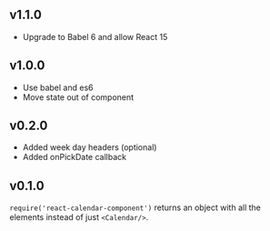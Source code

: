 ## v1.1.0
* Upgrade to Babel 6 and allow React 15

## v1.0.0
* Use babel and es6
* Move state out of component


## v0.2.0
* Added week day headers (optional)
* Added onPickDate callback

## v0.1.0
`require('react-calendar-component')` returns an object with all the elements instead of just `<Calendar/>`.
